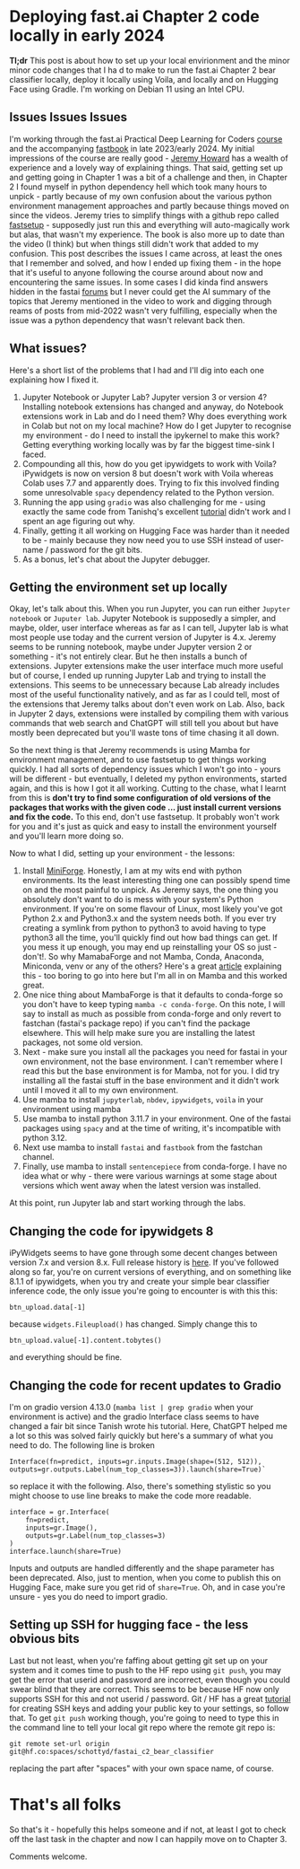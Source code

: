 # Deploying fast.ai Chapter 2 code locally in early 2024
**Tl;dr**
This post is about how to set up your local envirionment and the minor minor code changes that I ha
d to make to run the fast.ai Chapter 2 bear classifier locally, deploy it locally using Voila, and locally and on Hugging Face using Gradle. I'm working on Debian 11 using an Intel CPU.

## Issues Issues Issues
I'm working through the fast.ai Practical Deep Learning for Coders [course](https://course.fast.ai/) and the accompanying [fastbook](https://github.com/fastai/fastbook) in late 2023/early 2024. My initial impressions of the course are really good - [Jeremy Howard](https://jeremy.fast.ai/) has a wealth of experience and a lovely way of explaining things. That said, getting set up and getting going in Chapter 1 was a bit of a challenge and then, in Chapter 2 I found myself in python dependency hell which took many hours to unpick - partly because of my own confusion about  the various python environment management approaches and partly because things moved on since the videos.  Jeremy tries to simplify things with a github repo called [fastsetup](https://github.com/fastai/fastsetup) - supposedly just run this and everything will auto-magically work but alas, that wasn't my experience. The book is also more up to date than the video (I think) but when things still didn't work that added to my confusion. This post describes the issues I came across, at least the ones that I remember and solved, and how I ended up fixing them - in the hope that it's useful to anyone following the course around about now and encountering the same issues. In some cases I did kinda find answers hidden in the fastai [forums](https://forums.fast.ai/t/lesson-2-official-topic/96033) but I never could get the AI summary of the topics that Jeremy mentioned in the video to work and digging through reams of posts from mid-2022 wasn't very fulfilling, especially when the issue was a python dependency that wasn't relevant back then. 

## What issues? 
Here's a short list of the problems that I had and I'll dig into each one explaining how I fixed it.
1. Jupyter Notebook or Jupyter Lab?  Jupyter version 3 or version 4?  Installing notebook extensions has changed and anyway, do Notebook extensions work in Lab and do I need them?  Why does everything work in Colab but not on my local machine?   How do I get Jupyter to recognise my environment - do I need to install the ipykernel to make this work?  Getting everything working locally was by far the biggest time-sink I faced.
2. Compounding all this,  how do you get ipywidgets to work with Voila? iPywidgets is now on version 8 but doesn't work with Voila whereas Colab uses 7.7 and apparently does. Trying to fix this involved finding some unresolvable `spacy` dependency related to the Python version. 
3. Running the app using `gradio` was also challenging for me - using exactly the same code from Tanishq's excellent [tutorial](https://www.tanishq.ai/blog/posts/2021-11-16-gradio-huggingface.html) didn't work and I spent an age figuring out why. 
4. Finally, getting it all working on Hugging Face was harder than it needed to be - mainly because they now need you to use SSH instead of user-name / password for the git bits. 
5. As a bonus, let's chat about the Jupyter debugger. 

## Getting the environment set up locally
Okay, let's talk about this. When you run Jupyter, you can run either `Jupyter notebook` or `Juputer lab`. Jupyter Notebook is supposedly a simpler, and maybe, older, user interface whereas as far as I can tell, Jupyter lab is what most people use today and the current version of Jupyter is 4.x. Jeremy seems to be running notebook, maybe under Jupyter version 2 or something - it's not entirely clear. But he then installs a bunch of extensions. Jupyter extensions make the user interface much more useful but of course, I ended up running Jupyter Lab and trying to install the extensions. This seems to be unnecessary because Lab already includes most of the useful functionality natively, and as far as I could tell, most of the extensions that Jeremy talks about don't even work on Lab. Also, back in Jupyter 2 days, extensions were installed by compiling them with various commands that web search and ChatGPT will still tell you about but have mostly been deprecated but you'll waste tons of time chasing it all down. 

So the next thing is that Jeremy recommends is using Mamba for environment management, and to use fastsetup to get things working quickly. I had all sorts of dependency issues which I won't go into - yours will be different - but eventually, I deleted my python environments, started again, and this is how I got it all working. Cutting to the chase, what I learnt from this is **don't try to find some configuration of old versions of the packages that works with the given code  ... just install current versions and fix the code.**  To this end, don't use fastsetup. It probably won't work for you and it's just as quick and easy to install the environment yourself and you'll learn more doing so. 

Now to what I did, setting up your environment - the lessons:

1. Install [MiniForge](https://github.com/conda-forge/miniforge).  Honestly, I am at my wits end with python environments. Its the least interesting thing one can possibly spend time on and the most painful to unpick. As Jeremy says, the one thing you absolutely don't want to do is mess with your system's Python environment. If you're on some flavour of Linux, most likely you've got Python 2.x and Python3.x and the system needs both.  If you ever try creating a symlink from python to python3 to avoid having to type python3 all the time, you'll quickly find out how bad things can get. If you mess it up enough, you may end up reinstalling your OS so just - don't!.  So why MamabaForge and not Mamba, Conda, Anaconda, Miniconda, venv or any of the others?  Here's a great [article](https://aseifert.com/p/python-environments/) explaining this - too boring to go into here but I'm all in on Mamba and this worked great. 
2. One nice thing about MambaForge is that it defaults to conda-forge so you don't have to keep typing `mamba -c conda-forge`. On this note, I will say to install as much as possible from conda-forge and only revert to fastchan (fastai's package repo) if you can't find the package elsewhere. This will help make sure you are installing the latest packages, not some old version. 
3. Next - make sure you install all the packages you need for fastai in your own environment, not the base environment.  I can't remember where I read this but the base environment is for Mamba, not for you. I did try installing all the fastai stuff in the base environment and it didn't work until I moved it all to my own environment. 
4. Use mamba to install `jupyterlab`, `nbdev`, `ipywidgets`, `voila` in your environment using mamba
5. Use mamba to install python 3.11.7 in your environment. One of the fastai packages using `spacy` and at the time of writing, it's incompatible with python 3.12. 
6. Next use mamba to install `fastai` and `fastbook` from the fastchan channel. 
7. Finally, use mamba to install `sentencepiece` from conda-forge.  I have no idea what or why - there were various warnings at some stage about versions which went away when the latest version was installed.

At this point, run Jupyter lab and start working through the labs. 

## Changing the code for ipywidgets 8
iPyWidgets seems to have gone through some decent changes between version 7.x and version 8.x. Full release history is [here](https://pypi.org/project/ipywidgets/#history).  If you've followed along so far, you're on current versions of everything, and on something like 8.1.1 of ipywidgets, when you try and create your simple bear classifier inference code, the only issue you're going to encounter  is with this this:
```
btn_upload.data[-1]
```

because `widgets.Fileupload()` has changed.  Simply change this to 
```
btn_upload.value[-1].content.tobytes()
```
and everything should be fine. 

## Changing the code for recent updates to Gradio
I'm on gradio version 4.13.0 (`mamba list | grep gradio` when your environment is active) and the gradio Interface class seems to have changed a fair bit since Tanish wrote his tutorial.  Here, ChatGPT helped me a lot so this was solved fairly quickly but here's a summary of what you need to do.  The following line is broken
```
Interface(fn=predict, inputs=gr.inputs.Image(shape=(512, 512)), outputs=gr.outputs.Label(num_top_classes=3)).launch(share=True)`
```

so replace it with the following. Also, there's something stylistic so you might choose to use line breaks to make the code more readable. 
```
interface = gr.Interface(
    fn=predict, 
    inputs=gr.Image(), 
    outputs=gr.Label(num_top_classes=3)
)
interface.launch(share=True)
```

Inputs and outputs are handled differently and the shape parameter has been deprecated. 
Also, just to mention, when you come to publish this on Hugging Face, make sure you get rid of `share=True`.  Oh, and in case you're unsure - yes you do need to import gradio. 
## Setting up SSH for hugging face - the less obvious bits
Last but not least, when you're faffing about getting git set up on your system and it comes time to push to the HF repo using `git push`, you may get the error that userid and password are incorrect, even though you could swear blind that they are correct. This seems to be because HF now only supports SSH for this and not userid / password. Git / HF has a great [tutorial](https://huggingface.co/docs/hub/security-git-ssh) for creating SSH keys and adding your public key to your settings, so follow that. To get `git push` working though, you're going to need to type this in the command line to tell your local git repo where the remote git repo is: 
```
git remote set-url origin git@hf.co:spaces/schottyd/fastai_c2_bear_classifier
```

replacing the part after "spaces" with your own space name, of course. 

# That's all folks
So that's it - hopefully this helps someone and if not, at least I got to check off the last task in the chapter and now I can happily move on to Chapter 3. 

Comments welcome.  
